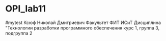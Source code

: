 # OPI_lab11
#mytest
Ксюф 
Николай
Дмитриевич
Факультет ФИТ
ИСиТ
Дисциплина "Технологии разработки программного обеспечения
курс 1, группа 3, подгруппа 2
